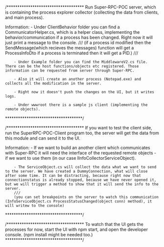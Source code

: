 /************************************
Run Super-RPC-POC server, which is containing the process explorer collector (collecting the data from clients, and main process).

Information:
        - Under ClientBehavior folder you can find a CommunicatorHelper.cs, which is a helper class, implementing the behavior/communication if a process has been changed. Right now it will just print a message to the console. 
        ///
        (if a process id modified then the SendMessage(which recieves the messages) function will get a ProcessInfoDto if a process is terminated then it will get a PID.)
        ///

        - Under Example folder you can find the MiddlewareV2.cs file. There can be the host functions/objects etc registered. Those information can be requested from server through Super-RPC. 

        - Also it will create an another process (Notepad.exe) and collects all the modification in the server.
        
        - Right now it doesn't push the changes on the UI, but it writes logs.

        - Under wwwroot there is a sample js client (implementing the remote objects).
************************************/

/************************************
If you want to test the client side, run the SuperRPC-POC-Client program too, the server will get the data from this module and can send it to the UI.

Information:
        - If we want to build an another client which communicates with Super-RPC it will need the interface of the requested remote objects -  if we want to use them (in our case IInfoCollectorServiceObject).

        - The ServiceObject.cs will collect the data what we want to send to the server. We have created a DummyConnection, what will close after some time. It can be distracting, because right now that connectionstatus is already stopped, because we have never opened it, but we will trigger a method to show that it will send the info to the server.
        ///
        (you can set breakpoints on the server to watch this communication (InfoServiceObject.cs ProcessStatusChanged(object conn) method), it will writew to the console)
************************************/

/************************************
To watch that the UI gets the processes for now, start the UI with npm start, and open the developer console. (npm install might be needed too.)
************************************/